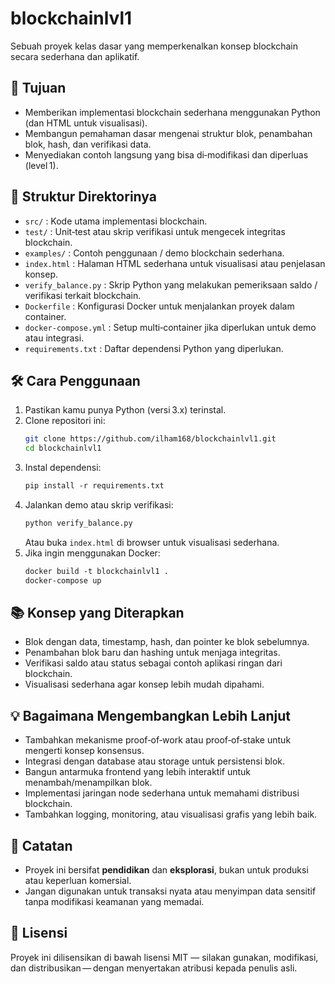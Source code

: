 # blockchainlvl1

Sebuah proyek kelas dasar yang memperkenalkan konsep blockchain secara sederhana dan aplikatif.

## 🎯 Tujuan
- Memberikan implementasi blockchain sederhana menggunakan Python (dan HTML untuk visualisasi).
- Membangun pemahaman dasar mengenai struktur blok, penambahan blok, hash, dan verifikasi data.
- Menyediakan contoh langsung yang bisa di‑modifikasi dan diperluas (level 1).

## 📁 Struktur Direktorinya
- `src/` : Kode utama implementasi blockchain.  
- `test/` : Unit‑test atau skrip verifikasi untuk mengecek integritas blockchain.  
- `examples/` : Contoh penggunaan / demo blockchain sederhana.  
- `index.html` : Halaman HTML sederhana untuk visualisasi atau penjelasan konsep.  
- `verify_balance.py` : Skrip Python yang melakukan pemeriksaan saldo / verifikasi terkait blockchain.  
- `Dockerfile` : Konfigurasi Docker untuk menjalankan proyek dalam container.  
- `docker‑compose.yml` : Setup multi‑container jika diperlukan untuk demo atau integrasi.  
- `requirements.txt` : Daftar dependensi Python yang diperlukan.

## 🛠 Cara Penggunaan
1. Pastikan kamu punya Python (versi 3.x) terinstal.  
2. Clone repositori ini:  
   ```bash
   git clone https://github.com/ilham168/blockchainlvl1.git
   cd blockchainlvl1
   ```  
3. Instal dependensi:  
   ```bash
   pip install ‑r requirements.txt
   ```  
4. Jalankan demo atau skrip verifikasi:  
   ```bash
   python verify_balance.py
   ```  
   Atau buka `index.html` di browser untuk visualisasi sederhana.  
5. Jika ingin menggunakan Docker:  
   ```bash
   docker build ‑t blockchainlvl1 .  
   docker‑compose up  
   ```

## 📚 Konsep yang Diterapkan
- Blok dengan data, timestamp, hash, dan pointer ke blok sebelumnya.  
- Penambahan blok baru dan hashing untuk menjaga integritas.  
- Verifikasi saldo atau status sebagai contoh aplikasi ringan dari blockchain.  
- Visualisasi sederhana agar konsep lebih mudah dipahami.

## 💡 Bagaimana Mengembangkan Lebih Lanjut
- Tambahkan mekanisme proof‑of‑work atau proof‑of‑stake untuk mengerti konsep konsensus.  
- Integrasi dengan database atau storage untuk persistensi blok.  
- Bangun antarmuka frontend yang lebih interaktif untuk menambah/menampilkan blok.  
- Implementasi jaringan node sederhana untuk memahami distribusi blockchain.  
- Tambahkan logging, monitoring, atau visualisasi grafis yang lebih baik.

## 📌 Catatan
- Proyek ini bersifat **pendidikan** dan **eksplorasi**, bukan untuk produksi atau keperluan komersial.  
- Jangan digunakan untuk transaksi nyata atau menyimpan data sensitif tanpa modifikasi keamanan yang memadai.

## 🧭 Lisensi
Proyek ini dilisensikan di bawah lisensi MIT — silakan gunakan, modifikasi, dan distribusikan — dengan menyertakan atribusi kepada penulis asli.
